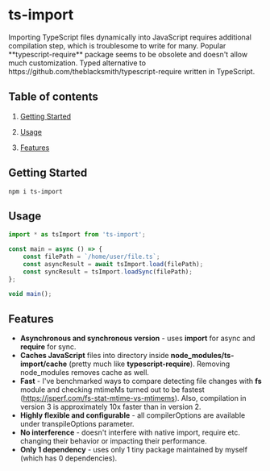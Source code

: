<p align="center">
    <h1>ts-import</h1>
    <div>Importing TypeScript files dynamically into JavaScript requires additional compilation step, which is troublesome to write for many. Popular **typescript-require** package seems to be obsolete and doesn't allow much customization. Typed alternative to https://github.com/theblacksmith/typescript-require written in TypeScript.</div>
</p>

## Table of contents

1. [Getting Started](#getting-started)

2. [Usage](#usage)

3. [Features](#features)

## Getting Started

`npm i ts-import`

## Usage

```ts
import * as tsImport from 'ts-import';

const main = async () => {
    const filePath = `/home/user/file.ts`;
    const asyncResult = await tsImport.load(filePath);
    const syncResult = tsImport.loadSync(filePath);
};

void main();
```

## Features

-   **Asynchronous and synchronous version** - uses **import** for async and **require** for sync.
-   **Caches JavaScript** files into directory inside **node_modules/ts-import/cache** (pretty much like **typescript-require**). Removing node_modules removes cache as well.
-   **Fast** - I've benchmarked ways to compare detecting file changes with **fs** module and checking mtimeMs turned out to be fastest (https://jsperf.com/fs-stat-mtime-vs-mtimems). Also, compilation in version 3 is approximately 10x faster than in version 2.
-   **Highly flexible and configurable** - all compilerOptions are available under transpileOptions parameter.
-   **No interference** - doesn't interfere with native import, require etc. changing their behavior or impacting their performance.
-   **Only 1 dependency** - uses only 1 tiny package maintained by myself (which has 0 dependencies).
